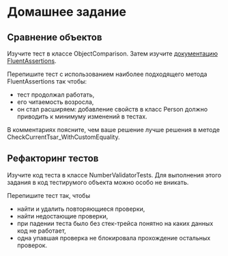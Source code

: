 # Домашнее задание

## Сравнение объектов

Изучите тест в классе ObjectComparison.
Затем изучите [документацию FluentAssertions](http://fluentassertions.com/documentation.html). 

Перепишите тест с использованием наиболее подходящего метода FluentAssertions так чтобы:

* тест продолжал работать,
* его читаемость возросла,
* он стал расширяем: добавление свойств в класс Person должно приводить к минимуму изменений в тестах.

В комментариях поясните, чем ваше решение лучше решения в методе CheckCurrentTsar_WithCustomEquality.

## Рефакторинг тестов

Изучите код теста в классе NumberValidatorTests. 
Для выполнения этого задания в код тестирумого объекта можно особо не вникать.

Перепишите тест так, чтобы 

* найти и удалить повторяющиеся проверки,
* найти недостающие проверки,
* при падении теста было без стек-трейса понятно на каких данных код не работает,
* одна упавшая проверка не блокировала прохождение остальных проверок.
